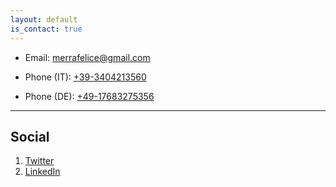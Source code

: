 ```yaml
---
layout: default
is_contact: true
---
```


* Email: [merrafelice@gmail.com](mailto:merrafelice@gmail.com)

* Phone (IT): [+39-3404213560](tel:+39-3404213560)
* Phone (DE): [+49-17683275356](tel:+49-17683275356)

---

## Social

1. [Twitter](https://twitter.com/merrafelice)
2. [LinkedIn](https://www.linkedin.com/in/feliceantoniomerra)
